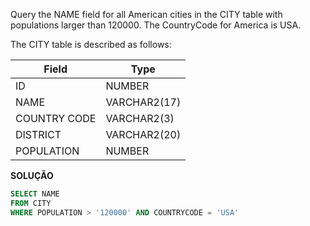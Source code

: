 Query the NAME field for all American cities in the CITY table with populations larger than 120000. The CountryCode for America is USA.

The CITY table is described as follows:

|  Field | Type |
|---|---|
| ID  | NUMBER |
| NAME | VARCHAR2(17)   |
| COUNTRY CODE  | VARCHAR2(3)  |
| DISTRICT |  VARCHAR2(20) |
| POPULATION | NUMBER |


**SOLUÇÃO**

```sql
SELECT NAME
FROM CITY
WHERE POPULATION > '120000' AND COUNTRYCODE = 'USA'
```

